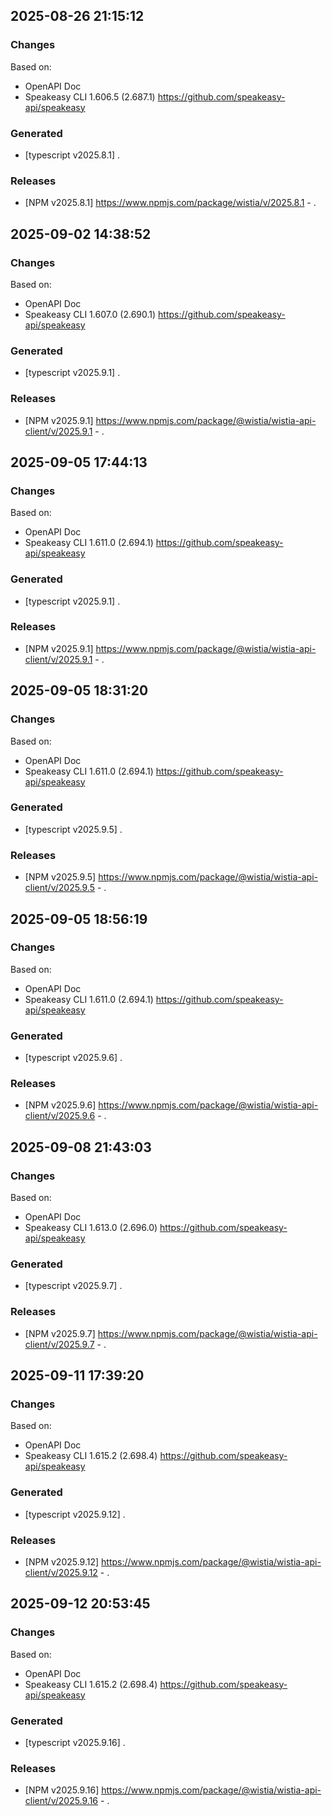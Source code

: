 

## 2025-08-26 21:15:12
### Changes
Based on:
- OpenAPI Doc  
- Speakeasy CLI 1.606.5 (2.687.1) https://github.com/speakeasy-api/speakeasy
### Generated
- [typescript v2025.8.1] .
### Releases
- [NPM v2025.8.1] https://www.npmjs.com/package/wistia/v/2025.8.1 - .

## 2025-09-02 14:38:52
### Changes
Based on:
- OpenAPI Doc  
- Speakeasy CLI 1.607.0 (2.690.1) https://github.com/speakeasy-api/speakeasy
### Generated
- [typescript v2025.9.1] .
### Releases
- [NPM v2025.9.1] https://www.npmjs.com/package/@wistia/wistia-api-client/v/2025.9.1 - .

## 2025-09-05 17:44:13
### Changes
Based on:
- OpenAPI Doc  
- Speakeasy CLI 1.611.0 (2.694.1) https://github.com/speakeasy-api/speakeasy
### Generated
- [typescript v2025.9.1] .
### Releases
- [NPM v2025.9.1] https://www.npmjs.com/package/@wistia/wistia-api-client/v/2025.9.1 - .

## 2025-09-05 18:31:20
### Changes
Based on:
- OpenAPI Doc  
- Speakeasy CLI 1.611.0 (2.694.1) https://github.com/speakeasy-api/speakeasy
### Generated
- [typescript v2025.9.5] .
### Releases
- [NPM v2025.9.5] https://www.npmjs.com/package/@wistia/wistia-api-client/v/2025.9.5 - .

## 2025-09-05 18:56:19
### Changes
Based on:
- OpenAPI Doc  
- Speakeasy CLI 1.611.0 (2.694.1) https://github.com/speakeasy-api/speakeasy
### Generated
- [typescript v2025.9.6] .
### Releases
- [NPM v2025.9.6] https://www.npmjs.com/package/@wistia/wistia-api-client/v/2025.9.6 - .

## 2025-09-08 21:43:03
### Changes
Based on:
- OpenAPI Doc  
- Speakeasy CLI 1.613.0 (2.696.0) https://github.com/speakeasy-api/speakeasy
### Generated
- [typescript v2025.9.7] .
### Releases
- [NPM v2025.9.7] https://www.npmjs.com/package/@wistia/wistia-api-client/v/2025.9.7 - .

## 2025-09-11 17:39:20
### Changes
Based on:
- OpenAPI Doc  
- Speakeasy CLI 1.615.2 (2.698.4) https://github.com/speakeasy-api/speakeasy
### Generated
- [typescript v2025.9.12] .
### Releases
- [NPM v2025.9.12] https://www.npmjs.com/package/@wistia/wistia-api-client/v/2025.9.12 - .

## 2025-09-12 20:53:45
### Changes
Based on:
- OpenAPI Doc  
- Speakeasy CLI 1.615.2 (2.698.4) https://github.com/speakeasy-api/speakeasy
### Generated
- [typescript v2025.9.16] .
### Releases
- [NPM v2025.9.16] https://www.npmjs.com/package/@wistia/wistia-api-client/v/2025.9.16 - .
